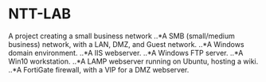 # NTT-LAB
A project creating a small business network
..*A SMB (small/medium business) network, with a LAN, DMZ, and Guest network.
..*A Windows domain environment.
..*A IIS webserver.
..*A Windows FTP server.
..*A Win10 workstation.
..*A LAMP webserver running on Ubuntu, hosting a wiki.
..*A FortiGate firewall, with a VIP for a DMZ webserver.
